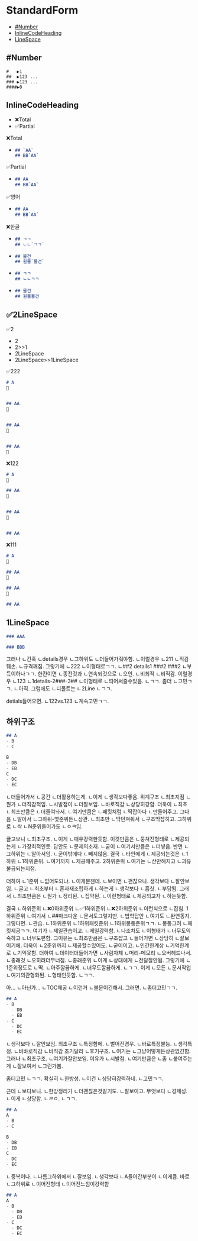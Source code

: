 # StandardForm
- [#Number](#number)
- [InlineCodeHeading](#inlinecodeheading)
- [LineSpace](#linespace)




## #Number
```
#   ▶️1
##  ▶️123 ... 
### ▶️123 ... 
####▶️0
```


## InlineCodeHeading
- ❌Total
- ✅Partial


❌Total
- ```md
  ## `AA`
  ## BB`AA`
  ```

✅Partial
- ```md
  ## AA
  ## BB`AA`
  ```


✅영어
- ```md
  ## AA
  ## BB`AA`
  ```

❌한글
- ```md
  ## ㄱㄱ
  ## ㄴㄴ`ㄱㄱ`
  ```
- ```md
  ## 물건
  ## 원물`물건`
  ```
- ```md
  ## ㄱㄱ
  ## ㄴㄴㄱㄱ
  ```
- ```md
  ## 물건
  ## 원물물건
  ```



## ✅2LineSpace
✅2
- 2
- 2>>1
- 2LineSpace
- 2LineSpace>>1LineSpace


✅222
```md
# A
📌


## AA
📌


## AA
📌


## AA
📌
```


❌122
```md
# A
📌

## AA
📌


## AA
📌


## AA
```


❌111
```md
# A
📌

## AA
📌

## AA
📌

## AA
```

## 1LineSpace
```md
### AAA

### BBB
```

그러나
ㄴ간혹
ㄴdetails경우
ㄴ그하위도
ㄴ더들어가줘야함.
ㄴ이럴경우
ㄴ211
ㄴ직감훼손.
ㄴ규격깨짐.
그렇기에
ㄴ222
ㄴ이형태로ㄱㄱ.
ㄴ##2 details1 ###2 ###2
ㄴ부득이하나ㄱㄱ.
한칸이면
ㄴ종전것과
ㄴ연속되것으로
ㄴ오인.
ㄴ비최적
ㄴ비직감.
이럴경우
ㄴ123
ㄴ1details-2###-3##
ㄴ이형태로
ㄴ띄어써줄수있음.
ㄴㄱㄱ.
좀더
ㄴ고민ㄱㄱ.
ㄴ아직.
그럼에도
ㄴ디폴트는
ㄴ2Line
ㄴㄱㄱ.

detials들어오면.
ㄴ122vs.123
ㄴ계속고민ㄱㄱ.




## 하위구조
```md
## A
- B
- C

B
- DB
- EB
C
- DC
- EC
```
ㄴ더들어가서
ㄴ공간
ㄴ더활용하는게.
ㄴ이게
ㄴ생각보다좋음.
위계구조
ㄴ최초지점
ㄴ뭔가
ㄴ더직감적임.
ㄴ시발점이
ㄴ더잘보임.
ㄴ바로직감
ㄴ상당히강함.
더욱이
ㄴ최초
ㄴ최초만큼은
ㄴ더줄여놔서.
ㄴ여기만큼은
ㄴ패킷처럼
ㄴ딱잡아다
ㄴ만들어주고.
그다음
ㄴ알아서
ㄴ그하위-몇준위든ㄴ상관.
ㄴ최초만
ㄴ딱던져줘서
ㄴ구조딱잡히고.
그하위로
ㄴ싹
ㄴN준위들어가도
ㄴㅇㅋ임.

글고보니
ㄴ최초구조.
ㄴ이게
ㄴ매우강력한듯함.
이것만큼은
ㄴ뭉쳐진형태로
ㄴ제공되는게
ㄴ가장최적인듯.
답안도
ㄴ문제의소재.
ㄴ굳이
ㄴ여기서만큼은
ㄴ더넣음.
반면
ㄴ그하위는
ㄴ알아서임.
ㄴ굳이밖에다
ㄴ빼지않음.
결국
ㄴ타인에게
ㄴ제공되는것은
ㄴ1하위
ㄴ1하위준위.
ㄴ여기까지
ㄴ제공해주고.
2하위준위
ㄴ여기는
ㄴ산만해지고
ㄴ과유불급되는지점.

더하여
ㄴ1준위
ㄴ없어도되냐.
ㄴ이게문젠데.
ㄴ보이면
ㄴ괜찮으나.
생각보다
ㄴ잘안보임.
ㄴ글고
ㄴ최초부터
ㄴ혼자재조립하게
ㄴ하는게
ㄴ생각보다
ㄴ흠칫.
ㄴ부담됨.
그래서
ㄴ최초만큼은
ㄴ뭔가
ㄴ정리된.
ㄴ집약된.
ㄴ이런형태로
ㄴ제공되고자
ㄴ하는듯함.

결국
ㄴ하위준위
ㄴ❌0하위준위
ㄴ✅1하위준위
ㄴ❌2하위준위
ㄴ이런식으로
ㄴ잡힘.
1하위준위
ㄴ여기서
ㄴ##마크다운
ㄴ문서도그렇지만.
ㄴ법학답안
ㄴ여기도
ㄴ완연동지.
그렇다면.
ㄴ관습.
ㄴ1하위준위
ㄴ1하위패킷준위
ㄴ1하위뭉퉁준위ㄱㄱ.
ㄴ뭉퉁그려
ㄴ패킷제공ㄱㄱ.
여기가
ㄴ제일관습이고.
ㄴ제일강력함.
ㄴ나조차도
ㄴ이형태가
ㄴ너무도익숙하고
ㄴ너무도편함.
그이유는
ㄴ최초만큼은
ㄴ구조잡고
ㄴ들어가면
ㄴ상당히
ㄴ잘보이기에.
더욱이
ㄴ2준위까지
ㄴ제공할수있어도.
ㄴ굳이이고.
ㄴ인간한계상
ㄴ기억한계로
ㄴ기억못함.
더하여
ㄴ데이터더들어가면
ㄴ사람자체
ㄴ머리-메모리
ㄴ오버헤드나서.
ㄴ종래것
ㄴ오히려더무너짐.
ㄴ종래준위
ㄴ이게
ㄴ상대에게
ㄴ전달잘안됨.
그렇기에
ㄴ1준위정도로
ㄴ딱.
ㄴ아주깔끔하게.
ㄴ너무도깔끔하게.
ㄴㄱㄱ.
이게
ㄴ모든
ㄴ문서작업
ㄴ여기의관형화된.
ㄴ형태인듯함.
ㄴㄱㄱ.

아...
ㄴ아닌가...
ㄴTOC제공
ㄴ이런거
ㄴ불문이긴해서.
그러면.
ㄴ좀더고민ㄱㄱ.




```md
## A
- B
  - DB
  - EB
- C
  - DC
  - EC
```
ㄴ생각보다
ㄴ잘안보임.
최초구조
ㄴ특정함에.
ㄴ벌어진경우.
ㄴ바로특정불능.
ㄴ생각특정.
ㄴ비바로직감
ㄴ비직감
초기달리
ㄴ후기구조.
ㄴ여기는
ㄴ그냥어떻게든상관없긴함.
그러나
ㄴ최초구조.
ㄴ여기가잘안보임.
이유가
ㄴ시발점.
ㄴ여기만큼은
ㄴ좀
ㄴ붙여주는게
ㄴ잘보여서
ㄴ그런가봄.

좀더고민
ㄴㄱㄱ.
확실히
ㄴ한방성.
ㄴ이건
ㄴ상당히강력하네.
ㄴ고민ㄱㄱ.

근데
ㄴ보다보니.
ㄴ한방정리가
ㄴ더괜찮은것같기도.
ㄴ잘보이고.
무엇보다
ㄴ경제성.
ㄴ이게
ㄴ상당함.
ㄴㄹㅇ.
ㄴㄱㄱ.




```md
## A
A
- B
- C

B
- DB
- EB
C
- DC
- EC
```
ㄴ중복이나.
ㄴ나름그하위에서
ㄴ잘보임.
ㄴ생각보다
ㄴA들어간부분이
ㄴ이게큼.
바로
ㄴ그하위로
ㄴ이어진형태
ㄴ이어진느낌이강력함


```md
## A
A
- B
  - DB
  - EB
- C
  - DC
  - EC
```
